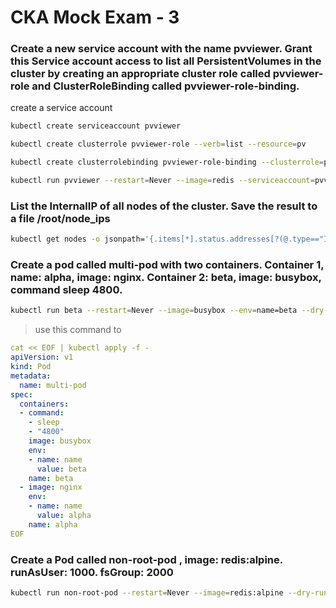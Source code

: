 # CKA Mock Exam - 3

### Create a new service account with the name pvviewer. Grant this Service account access to list all PersistentVolumes in the cluster by creating an appropriate cluster role called pvviewer-role and ClusterRoleBinding called pvviewer-role-binding.

create a service account
```bash
kubectl create serviceaccount pvviewer
```

```bash
kubectl create clusterrole pvviewer-role --verb=list --resource=pv
```

```bash
kubectl create clusterrolebinding pvviewer-role-binding --clusterrole=pvviewer-role --serviceaccount=default:pvviewer
```

```bash
kubectl run pvviewer --restart=Never --image=redis --serviceaccount=pvviewer
```

### List the InternalIP of all nodes of the cluster. Save the result to a file /root/node_ips

```bash
kubectl get nodes -o jsonpath='{.items[*].status.addresses[?(@.type=="InternalIP")].address}' > /root/node_ips
```

### Create a pod called multi-pod with two containers. Container 1, name: alpha, image: nginx. Container 2: beta, image: busybox, command sleep 4800.

```bash
kubectl run beta --restart=Never --image=busybox --env=name=beta --dry-run -o yaml --command -- sleep 4800 > multi-pod.yaml
```
> use this command to 
```yaml
cat << EOF | kubectl apply -f -
apiVersion: v1
kind: Pod
metadata:
  name: multi-pod
spec:
  containers:
  - command:
    - sleep
    - "4800"
    image: busybox
    env:
    - name: name
      value: beta
    name: beta
  - image: nginx
    env:
    - name: name
      value: alpha
    name: alpha
EOF
```

### Create a Pod called non-root-pod , image: redis:alpine. runAsUser: 1000. fsGroup: 2000

```bash
kubectl run non-root-pod --restart=Never --image=redis:alpine --dry-run -o yaml > non-root-pod.yaml
```





